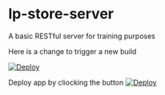 # lp-store-server
A basic RESTful server for training purposes

Here is a change to trigger a new build

[![Deploy](https://www.herokucdn.com/deploy/button.svg)](https://heroku.com/deploy)

Deploy app by cliocking the button
<a href="https://heroku.com/deploy?template=https://github.com/sillysaint/lp-store-server">
        <img src="https://www.herokucdn.com/deploy/button.svg" alt="Deploy">
    </a>
